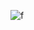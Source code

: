 ![f](https://github.com/Siddiquiweb/Wix-website/assets/157453608/c1ac2186-22f7-4870-b6e7-ea7bbef52d22)
